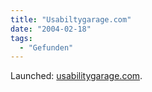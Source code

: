 ```yaml
---
title: "Usabiltygarage.com"
date: "2004-02-18"
tags:
  - "Gefunden"
---
```


Launched: [usabilitygarage.com](http://usabilitygarage.com/ "usabilitygarage.com").
